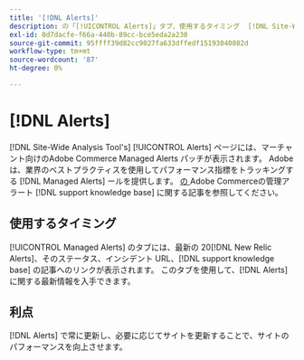 ```yaml
---
title: '[!DNL Alerts]'
description: の「[!UICONTROL Alerts]」タブ、使用するタイミング  [!DNL Site-Wide Analysis Tool] およびその利点について説明します。
exl-id: 0d7dacfe-f66a-440b-89cc-bce5eda2a230
source-git-commit: 95ffff39d82cc9027fa633dffedf15193040802d
workflow-type: tm+mt
source-wordcount: '87'
ht-degree: 0%

---
```


# [!DNL Alerts]

[!DNL Site-Wide Analysis Tool's] [!UICONTROL Alerts] ページには、マーチャント向けのAdobe Commerce Managed Alerts パッチが表示されます。 Adobeは、業界のベストプラクティスを使用してパフォーマンス指標をトラッキングする [!DNL Managed Alerts] ールを提供します。 [&#x200B; の &#x200B;](https://support.magento.com/hc/en-us/articles/360045806832-Managed-alerts-for-Adobe-Commerce)Adobe Commerceの管理アラート [!DNL support knowledge base] に関する記事を参照してください。

## 使用するタイミング

[!UICONTROL Managed Alerts] のタブには、最新の 20[!DNL New Relic Alerts]、そのステータス、インシデント URL、[!DNL support knowledge base] の記事へのリンクが表示されます。 このタブを使用して、[!DNL Alerts] に関する最新情報を入手できます。

## 利点

[!DNL Alerts] で常に更新し、必要に応じてサイトを更新することで、サイトのパフォーマンスを向上させます。
